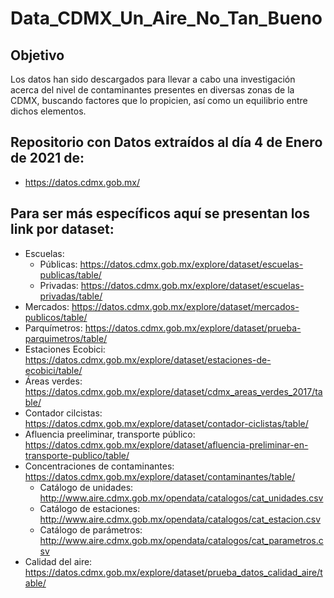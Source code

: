 # Data_CDMX_Un_Aire_No_Tan_Bueno

## Objetivo
Los datos han sido descargados para llevar a cabo una investigación acerca del nivel de contaminantes presentes en diversas zonas de la CDMX, buscando factores que lo propicien, así como un equilibrio entre dichos elementos.

## Repositorio con Datos extraídos al día 4 de Enero de 2021 de: 
- https://datos.cdmx.gob.mx/

## Para ser más específicos aquí se presentan los link por dataset:
* Escuelas:
  - Públicas: https://datos.cdmx.gob.mx/explore/dataset/escuelas-publicas/table/
  - Privadas: https://datos.cdmx.gob.mx/explore/dataset/escuelas-privadas/table/
* Mercados: https://datos.cdmx.gob.mx/explore/dataset/mercados-publicos/table/
* Parquímetros: https://datos.cdmx.gob.mx/explore/dataset/prueba-parquimetros/table/
* Estaciones Ecobici: https://datos.cdmx.gob.mx/explore/dataset/estaciones-de-ecobici/table/
* Áreas verdes: https://datos.cdmx.gob.mx/explore/dataset/cdmx_areas_verdes_2017/table/
* Contador cilcistas: https://datos.cdmx.gob.mx/explore/dataset/contador-ciclistas/table/
* Afluencia preeliminar, transporte público: https://datos.cdmx.gob.mx/explore/dataset/afluencia-preliminar-en-transporte-publico/table/
* Concentraciones de contaminantes: https://datos.cdmx.gob.mx/explore/dataset/contaminantes/table/
  - Catálogo de unidades: http://www.aire.cdmx.gob.mx/opendata/catalogos/cat_unidades.csv
  - Catálogo de estaciones: http://www.aire.cdmx.gob.mx/opendata/catalogos/cat_estacion.csv
  - Catálogo de parámetros: http://www.aire.cdmx.gob.mx/opendata/catalogos/cat_parametros.csv
* Calidad del aire: https://datos.cdmx.gob.mx/explore/dataset/prueba_datos_calidad_aire/table/
